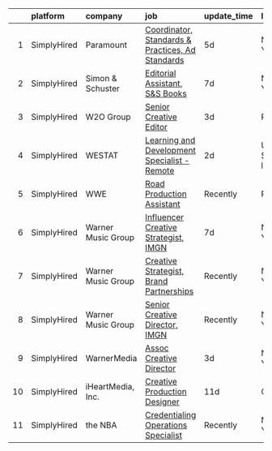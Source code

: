

|    | platform    | company            | job                                                                                                                                                               | update_time   | location                  |
|---:|:------------|:-------------------|:------------------------------------------------------------------------------------------------------------------------------------------------------------------|:--------------|:--------------------------|
|  1 | SimplyHired | Paramount          | [Coordinator, Standards & Practices, Ad Standards](https://www.simplyhired.com/job/HbW7HSi2ETxUy06gTzeUoEp-bGR4jqhq_ETfVm3_tbSCCREmwCU0BQ?q=creative+programming) | 5d            | New York, NY              |
|  2 | SimplyHired | Simon & Schuster   | [Editorial Assistant, S&S Books](https://www.simplyhired.com/job/0VTNR9zYPIF-C53XGmTng4jPwES7QTae8URMHEp85nLylIBhUH8hRA?q=creative+programming)                   | 7d            | New York, NY              |
|  3 | SimplyHired | W2O Group          | [Senior Creative Editor](https://www.simplyhired.com/job/sViYlVzirctmgDAUT24ekDH_O_ByDvSEYV9IeqtvbfAomIBrJg0-JA?q=creative+programming)                           | 3d            | Remote                    |
|  4 | SimplyHired | WESTAT             | [Learning and Development Specialist - Remote](https://www.simplyhired.com/job/QVZdYtVXrJj5__mRBpaibm0nvCmcO4fZHsUZNs9DIXlI0-g0mxbmCg?q=creative+programming)     | 2d            | United States +1 location |
|  5 | SimplyHired | WWE                | [Road Production Assistant](https://www.simplyhired.com/job/AXuCyRa8P1Y1CvaZl4Mf7fOxE0D-1EsqTmkb_qsE8kTwmRYrYRUgTQ?q=creative+programming)                        | Recently      | Remote                    |
|  6 | SimplyHired | Warner Music Group | [Influencer Creative Strategist, IMGN](https://www.simplyhired.com/job/dfEwDugX30Mw40Dl5ISKebg78y2UXslHkbU2cDT3-zAHRcW7jYMjbw?q=creative+programming)             | 7d            | New York, NY              |
|  7 | SimplyHired | Warner Music Group | [Creative Strategist, Brand Partnerships](https://www.simplyhired.com/job/U4FkmN5thMZWrNUt67f7oc-RWLCdfNAiNz0z0K8-7gafXL2bCzP1pA?q=creative+programming)          | Recently      | New York, NY              |
|  8 | SimplyHired | Warner Music Group | [Senior Creative Director, IMGN](https://www.simplyhired.com/job/_bHvZm71QNm_4tScp7KraYdaHVVTi0FZKPgtBafDPa4b3v_F47BTXQ?q=creative+programming)                   | Recently      | New York, NY              |
|  9 | SimplyHired | WarnerMedia        | [Assoc Creative Director](https://www.simplyhired.com/job/0kplhkOKlL0AhY0SIPbFpqAtm9c2rHRipDQueHy9NC3wT0nQiWukEQ?q=creative+programming)                          | 3d            | New York, NY              |
| 10 | SimplyHired | iHeartMedia, Inc.  | [Creative Production Designer](https://www.simplyhired.com/job/qKKWyZzGtfpWvG4fzOtrkrnL3UDbRMHzr5RheZItXd-qkh34dcOBJw?q=creative+programming)                     | 11d           | Ohio                      |
| 11 | SimplyHired | the NBA            | [Credentialing Operations Specialist](https://www.simplyhired.com/job/CyQNPfQz7Img_rYyJHfnkcu1xcz6EpP1YV8rM6PS8rgwnA1kdjh5Pg?q=creative+programming)              | Recently      | New York, NY              |